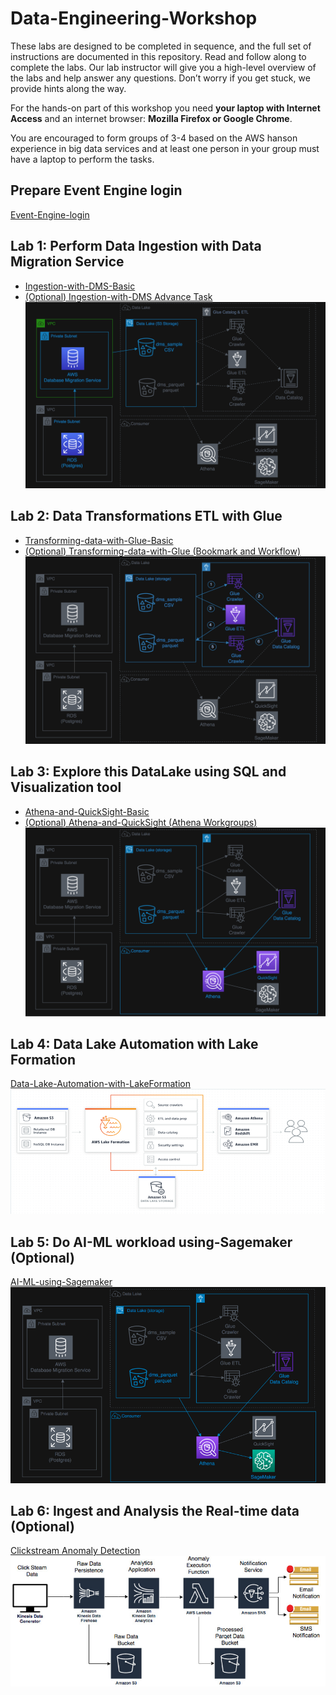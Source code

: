 # Data-Engineering-Workshop

These labs are designed to be completed in sequence, and the full set of instructions are documented in this repository. Read and follow along to complete the labs. Our lab instructor will give you a high-level overview of the labs and help answer any questions. Don’t worry if you get stuck, we provide hints along the way.

For the hands-on part of this workshop you need **your laptop with Internet Access** and an internet browser: **Mozilla Firefox or Google Chrome**.

You are encouraged to form groups of 3-4 based on the AWS hanson experience in big data services and at least one person in your group must have a laptop to perform the tasks.

## Prepare Event Engine login
[Event-Engine-login](Event-Engine-login.md)

## Lab 1: Perform Data Ingestion with Data Migration Service
- [Ingestion-with-DMS-Basic](Ingestion-with-DMS-Basic.md)
- [(Optional) Ingestion-with-DMS Advance Task](Ingestion-with-DMS.md)
![dms-arch](media/dms-arch.png)

## Lab 2: Data Transformations ETL with Glue
- [Transforming-data-with-Glue-Basic](Transforming-data-with-Glue-Basic.md)
- [(Optional) Transforming-data-with-Glue (Bookmark and Workflow)](Transforming-data-with-Glue.md)
![glue-arch](media/glue-arch.png)

## Lab 3: Explore this DataLake using SQL and Visualization tool
- [Athena-and-QuickSight-Basic](Athena-and-QuickSight-Basic.md)
- [(Optional) Athena-and-QuickSight (Athena Workgroups)](Athena-and-QuickSight.md)
![athena-arch](media/athena-arch.png)

## Lab 4: Data Lake Automation with Lake Formation
[Data-Lake-Automation-with-LakeFormation](Data-Lake-Automation-with-LakeFormation.md)
![lakeformation-arch](media/lakeformation-arch.png)

## Lab 5: Do AI-ML workload using-Sagemaker (Optional)
[AI-ML-using-Sagemaker](AI-ML-using-Sagemaker.md)
![sagemaker-arch](media/sagemaker-arch.png)

## Lab 6: Ingest and Analysis the Real-time data (Optional)
[Clickstream Anomaly Detection](Clickstream-Anomaly-Detection.md)
![kinesis-arch](media/kinesis-arch.png)